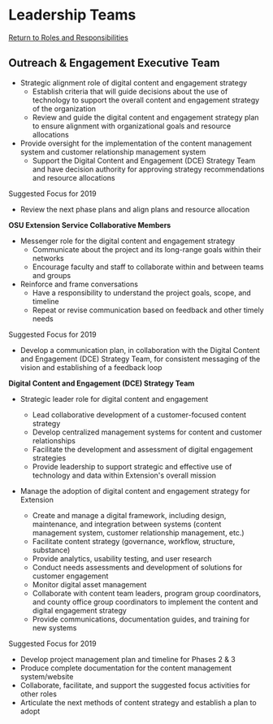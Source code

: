 # Leadership Teams

[Return to Roles and Responsibilities](/getting-started/#roles-and-responsibilities)

## **Outreach &amp; Engagement Executive Team**

- Strategic alignment role of digital content and engagement strategy
  - Establish criteria that will guide decisions about the use of technology to support the overall content and engagement strategy of the organization
  - Review and guide the digital content and engagement strategy plan to ensure alignment with organizational goals and resource allocations
- Provide oversight for the implementation of the content management system and customer relationship management system
  - Support the Digital Content and Engagement (DCE) Strategy Team and have decision authority for approving strategy recommendations and resource allocations

Suggested Focus for 2019

  - Review the next phase plans and align plans and resource allocation

**OSU Extension Service Collaborative Members**

- Messenger role for the digital content and engagement strategy
  - Communicate about the project and its long-range goals within their networks
  - Encourage faculty and staff to collaborate within and between teams and groups
- Reinforce and frame conversations
  - Have a responsibility to understand the project goals, scope, and timeline
  - Repeat or revise communication based on feedback and other timely needs

Suggested Focus for 2019

- Develop a communication plan, in collaboration with the Digital Content and Engagement (DCE) Strategy Team, for consistent messaging of the vision and establishing of a feedback loop

**Digital Content and Engagement (DCE) Strategy Team**

- Strategic leader role for digital content and engagement
  - Lead collaborative development of a customer-focused content strategy
  - Develop centralized management systems for content and customer relationships
  - Facilitate the development and assessment of digital engagement strategies
  - Provide leadership to support strategic and effective use of technology and data within Extension&#39;s overall mission

- Manage the adoption of digital content and engagement strategy for Extension
  - Create​ ​and​ ​manage​ ​a digital​ ​framework, including design, maintenance, and integration between systems (content management system, customer relationship management, etc.)
  - Facilitate​ ​content​ ​strategy (governance, workflow, structure, substance)
  - Provide analytics, usability testing, and user research
  - Conduct needs assessments and development of solutions for customer engagement
  - Monitor digital​ ​asset​ ​management
  - Collaborate with ​​content ​team ​leaders, program group coordinators, and county office group coordinators to implement the content and digital engagement strategy
  - Provide​ ​communications, documentation guides, and training​ ​for​ ​new systems

Suggested Focus for 2019

- Develop project management plan and timeline for Phases 2 &amp; 3
- Produce complete documentation for the content management system/website
- Collaborate, facilitate, and support the suggested focus activities for other roles
- Articulate the next methods of content strategy and establish a plan to adopt
